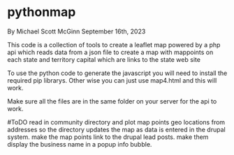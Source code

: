 # pythonmap
By Michael Scott McGinn
September 16th, 2023

This code is a collection of tools to create a leaflet map powered by a php api
which reads data from a json file to create a map with mappoints on each state 
and territory capital which are links to the state web site

To use the python code to generate the javascript you will need to install the required pip librarys.
Other wise you can just use map4.html and this will work. 

Make sure all the files are in the same folder on your server for the api to work.

#ToDO  read in community directory and plot map points geo locations from addresses so the directory
updates the map as data is entered in the drupal system.
make the map points link to the drupal lead posts.
make them display the business name in a popup info bubble.

